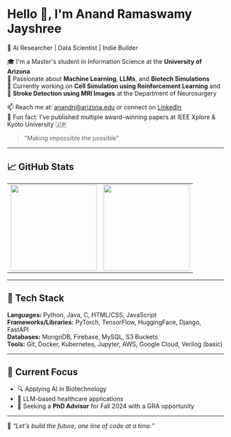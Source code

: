 
# Hello 👋, I'm Anand Ramaswamy Jayshree

🚀 AI Researcher | Data Scientist | Indie Builder  

🎓 I'm a Master's student in Information Science at the **University of Arizona**  
🤖 Passionate about **Machine Learning**, **LLMs**, and **Biotech Simulations**  
🔬 Currently working on **Cell Simulation using Reinforcement Learning** and  
🧠 **Stroke Detection using MRI Images** at the Department of Neurosurgery  

📫 Reach me at: anandrj@arizona.edu or connect on [LinkedIn](https://www.linkedin.com/in/anandramaswamy)  
🌱 Fun fact: I’ve published multiple award-winning papers at IEEE Xplore & Kyoto University 🇯🇵  

> "Making impossible the possible"

---

## 📈 GitHub Stats

<table width="100%">
  <tr>
    <td>
      <img height="200em" src="https://github-readme-stats.vercel.app/api?username=anand-rj&show_icons=true&hide_border=true" /> 
    </td>
    <td> 
      <img height="200em" src="https://github-readme-stats.vercel.app/api/top-langs/?username=anand-rj&exclude_repo=Digital,Python-Based-Automated-Verilog-Code-Generator-For-Arithmetic-Unit&show_icons=true&hide_border=true&layout=compact&langs_count=8"/> 
    </td>
  </tr>
<table>


---

## 🧰 Tech Stack

**Languages:** Python, Java, C, HTML/CSS, JavaScript  
**Frameworks/Libraries:** PyTorch, TensorFlow, HuggingFace, Django, FastAPI  
**Databases:** MongoDB, Firebase, MySQL, S3 Buckets  
**Tools:** Git, Docker, Kubernetes, Jupyter, AWS, Google Cloud, Verilog (basic)

---

## 🎯 Current Focus
- 🔍 Applying AI in Biotechnology
- 🧠 LLM-based healthcare applications
- 🤝 Seeking a **PhD Advisor** for Fall 2024 with a GRA opportunity

---

🧠 _“Let's build the future, one line of code at a time.”_
